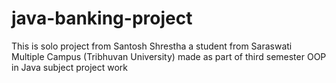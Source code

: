 # java-banking-project
This is solo project from Santosh Shrestha a student from Saraswati Multiple Campus (Tribhuvan University) made as part of third semester OOP in Java subject project work
